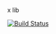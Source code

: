 x lib

[![Build Status](https://travis-ci.org/x3platform/x-js.svg?branch=master)](https://travis-ci.org/x3platform/x-js)
